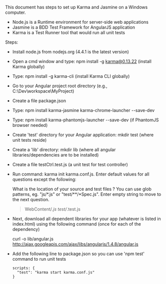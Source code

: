 This document has steps to set up Karma and Jasmine on a Windows computer.
* Node.js is a Runtime environment for server-side web applications
* Jasmine is a BDD Test Framework for AngularJS application
* Karma is a Test Runner tool that would run all unit tests

Steps:

* Install node.js from nodejs.org (4.4.1 is the latest version)
* Open a cmd window and type: npm install -g karma@0.13.22 (install Karma globally)
* Type: npm install -g karma-cli (install Karma CLI globally)
* Go to your Angular project root directory (e.g., C:\Dev\workspace\MyProject)
* Create a file package.json
* Type: npm install karma-jasmine karma-chrome-launcher --save-dev
* Type: npm install karma-phantomjs-launcher --save-dev (if PhantomJS browser needed)
* Create 'test' directory for your Angular application: mkdir test (where unit tests reside)
* Create a 'lib' directory: mkdir lib (where all angular libraries/dependencies are to be installed)
* Create a file testCtrl.test.js (a unit test for test controller)
* Run command: karma init karma.conf.js. Enter default values for all questions except the following:

	What is the location of your source and test files ?
	You can use glob patterns, eg. "js/*.js" or "test/**/*Spec.js".
	Enter empty string to move to the next question.
	> WebContent/*.js
	> test/*.test.js
* Next, download all dependent libraries for your app (whatever is listed in index.html)
using the following command (once for each of the dependency)

	curl -o lib/angular.js http://ajax.googleapis.com/ajax/libs/angularjs/1.4.8/angular.js
* Add the following line to package.json so you can use 'npm test' command to run unit tests

	  scripts: {
	    "test": "karma start karma.conf.js"
	  }
